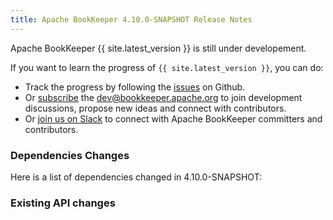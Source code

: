 ```yaml
---
title: Apache BookKeeper 4.10.0-SNAPSHOT Release Notes
---
```


Apache BookKeeper {{ site.latest_version }} is still under developement.

If you want to learn the progress of `{{ site.latest_version }}`, you can do:

- Track the progress by following the [issues](https://github.com/apache/bookkeeper/issues) on Github.
- Or [subscribe](mailto:dev-subscribe@bookkeeper.apache.org) the [dev@bookkeeper.apache.org](mailto:dev@bookkeeper.apache.org)
    to join development discussions, propose new ideas and connect with contributors.
- Or [join us on Slack](https://apachebookkeeper.herokuapp.com/) to connect with Apache BookKeeper committers and contributors.

### Dependencies Changes

Here is a list of dependencies changed in 4.10.0-SNAPSHOT:

### Existing API changes
